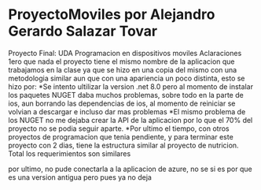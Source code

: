 # ProyectoMoviles por Alejandro Gerardo Salazar Tovar
Proyecto Final: UDA Programacion en dispositivos moviles
Aclaraciones 
1ero que nada el proyecto tiene el mismo nombre de la aplicacion que trabajamos en la clase ya que se hizo en una copia del mismo con una metodologia similar aun que con una apariencia un poco distinta, esto se hizo por: 
*Se intento ultilizar la version .net 8.0 pero al momento de instalar los paquetes NUGET daba muchos problemas, sobre todo en la parte de ios, aun borrando las dependencias de ios, al momento de reiniciar se volvian a descargar e incluso dar mas problemas 
*El mismo problema de los NUGET no me dejaba crear la API de la aplicacion por lo que el 70% del proyecto no se podia seguir aparte. *Por ultimo el tiempo, con otros proyectos de programacion que tenia pendiente, y para terminar este proyecto con 2 dias, tiene la estructura similar al proyecto de nutricion. Total los requerimientos son similares

por ultimo, no pude conectarla a la aplicacion de azure, no se si es por que es una version antigua pero pues ya no deja
